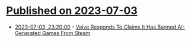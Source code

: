 # [Published on 2023-07-03](index.md)

* [2023-07-03, 23:20:00](https://games.slashdot.org/story/23/07/03/2058248/valve-responds-to-claims-it-has-banned-ai-generated-games-from-steam?utm_source=rss1.0mainlinkanon&utm_medium=feed) - [Valve Responds To Claims It Has Banned AI-Generated Games From Steam](https://games.slashdot.org/story/23/07/03/2058248/valve-responds-to-claims-it-has-banned-ai-generated-games-from-steam?utm_source=rss1.0mainlinkanon&utm_medium=feed)
